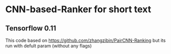 # CNN-based-Ranker for short text 
## Tensorflow 0.11
This code based on
https://github.com/zhangzibin/PairCNN-Ranking but its run with defult param (without any flags) 
